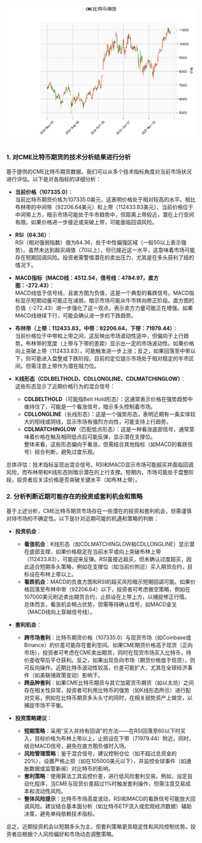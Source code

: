 ![图](cmebtc.png)

### 1. 对CME比特币期货的技术分析结果进行分析

基于提供的CME比特币期货数据，我们可以从多个技术指标角度对当前市场状况进行评估。以下是对各指标的详细分析：

- **当前价格（107335.0）**：  
  当前比特币期货价格为107335.0美元，这表明价格处于相对较高的水平。相比布林带的中间带（92206.64美元）和上带（112433.83美元），当前价格位于中间带上方，暗示市场可能处于牛市趋势中，但距离上带较近，潜在上行空间有限。如果价格进一步接近或突破上带，可能面临回调风险。

- **RSI（64.36）**：  
  RSI（相对强弱指数）值为64.36，处于中性偏强区域（一般50以上表示强势）。虽然未达到超买阈值（70以上），但已接近这一水平，这意味着市场可能存在短期回调风险。投资者需警惕潜在的卖出压力，尤其是在多头获利了结的情况下。

- **MACD指标（MACD线：4512.54，信号线：4784.97，直方图：-272.43）**：  
  MACD线低于信号线，且直方图为负值，这是一个典型的看跌信号。MACD指标显示短期动量可能正在减弱，暗示市场可能从牛市转向修正阶段。直方图的负值（-272.43）进一步强化了这一观点，表示卖方力量可能正在增强。如果MACD线继续下行，可能会确认进一步的下跌趋势。

- **布林带（上带：112433.83，中带：92206.64，下带：71979.44）**：  
  当前价格位于中带和上带之间，这反映出市场波动性适中，但偏向于上行趋势。布林带的宽度（上带与下带的差距）显示出一定的市场波动性。如果价格向上突破上带（112433.83），可能触发进一步上涨；反之，如果回落至中带以下，则可能进入盘整或下跌阶段。目前的定位提示市场处于相对稳定的牛市区间，但需注意上带作为潜在阻力位。

- **K线形态（CDLBELTHOLD、CDLLONGLINE、CDLMATCHINGLOW）**：  
  这些形态显示了近期价格行为的混合信号：  
  - **CDLBELTHOLD**（可能指Belt Hold形态）：这通常表示价格在强势趋势中维持住了，可能是一个看涨信号，暗示多头控制着市场。  
  - **CDLLONGLINE**（长线形态）：这是一个强势形态，表明近期有一条实体较大的阳线或阴线，显示市场有强烈方向性，可能支持上行趋势。  
  - **CDLMATCHINGLOW**（匹配低点形态）：这是一种看涨底部信号，通常意味着价格在触及相同低点后可能反弹，显示潜在支撑位。  
  整体来看，这些形态偏向于看涨，但需结合其他指标（如MACD的看跌信号）综合判断，避免过度乐观。

总体评估：技术指标呈现出混合信号。RSI和MACD显示市场可能超买并面临回调风险，而布林带和K线形态则暗示潜在的上行支撑。短期内，市场可能处于盘整阶段，投资者应关注价格是否突破关键水平（如布林上带）。

### 2. 分析判断近期可能存在的投资或套利机会和策略

基于上述分析，CME比特币期货市场存在一些潜在的投资和套利机会，但需谨慎对待市场的不确定性。以下是针对近期可能的机遇和策略的判断：

- **投资机会**：  
  - **看涨机会**：K线形态（如CDLMATCHINGLOW和CDLLONGLINE）显示潜在底部支撑，如果价格稳定在当前水平或向上突破布林上带（112433.83），可能迎来反弹。RSI虽接近超买，但未确认过度超买，因此适合短期多头策略，例如在支撑位（如当前价附近）买入期货合约，目标设在布林上带以上。  
  - **看跌机会**：MACD的负直方图和RSI的超买风险暗示短期回调可能。如果价格回落至布林中带（92206.64）以下，投资者可考虑做空策略，例如在107000美元附近卖出期货合约，止损设在上带上方，以捕捉修正行情。  
  总体而言，看涨机会稍占优势，但需等待确认信号，如MACD金叉（MACD线向上穿越信号线）。

- **套利机会**：  
  - **跨市场套利**：比特币期货价格（107335.0）与现货市场（如Coinbase或Binance）的价差可能存在套利空间。如果CME期货价格高于现货（正向市场），投资者可考虑在CME卖出期货，同时在现货市场买入比特币，待价差收窄后平仓获利。反之，如果出现负向市场（期货价格低于现货），则可反向操作。近期比特币波动性较高，价差可能扩大，尤其在全球经济事件（如美联储政策变动）影响下。  
  - **跨品种套利**：如果CME比特币期货与其它加密货币期货（如以太坊）之间存在相关性异常，投资者可利用比特币的强势（如K线形态所示）进行配对交易，例如在比特币期货多头头寸的同时，在相关弱势资产上做空，以捕捉市场不平衡。  

- **投资策略建议**：  
  - **短期策略**：采用“买入并持有回调”的方法——在RSI回落至60以下时买入，目标价格为布林上带以上，止损设在下带（71979.44）附近。同时，结合MACD信号，避免在直方图负值时入场。  
  - **风险管理策略**：鉴于混合信号，建议控制仓位（如不超过总资金的20%），设置严格止损（如在105000美元以下），并监控全球事件（如通胀数据或监管新闻）对比特币的影响。  
  - **套利策略**：使用算法工具监控价差，进行低风险套利交易。例如，设定自动化程序，当CME与现货价差超过1%时触发套利操作，但需注意交易成本和流动性风险。  
  - **整体风险提示**：比特币市场高度波动，RSI和MACD的看跌信号可能放大回调风险。建议结合基本面分析（如比特币ETF流入或宏观经济数据）辅助决策，避免单纯依赖技术指标。

总之，近期投资机会以短期多头为主，但套利策略更具稳定性和风险控制优势。投资者应根据个人风险偏好和市场动态调整策略。
